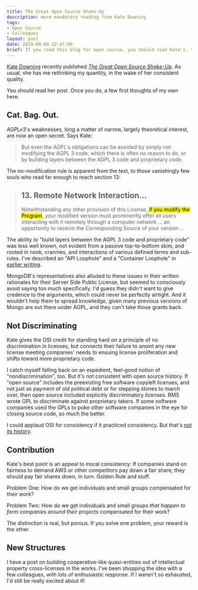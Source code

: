 ```yaml
---
title: The Great Open Source Shake-Up
description: more mandatory reading from Kate Downing
tags:
- Open Source
- Colleagues
layout: post
date: 2019-09-09 22:47:00
brief: If you read this blog for open source, you should read Kate's, too. She's got a new one out.
---
```


[Kate Downing](https://katedowninglaw.com/) recently published [_The Great Open Source Shake-Up_](https://katedowninglaw.com/2019/09/08/the-great-open-source-shake-up/).  As usual, she has me rethinking my quantity, in the wake of her consistent quality.

You should read her post.  Once you do, a few first thoughts of my own here.

## Cat. Bag. Out.

AGPLv3's weaknesses, long a matter of narrow, largely theoretical interest, are now an open secret.  Says Kate:

> But even the AGPL's obligations can be avoided by simply not modifying the AGPL 3 code, which there is often no reason to do, or by building layers between the AGPL 3 code and proprietary code.

The no-modification rule is apparent from the text, to those vanishingly few souls who read far enough to reach section 13:

> ## 13\. Remote Network Interaction...
>
> Notwithstanding any other provision of this License, <mark>if you modify the Program</mark>, your modified version must prominently offer all users interacting with it remotely through a computer network ... an opportunity to receive the Corresponding Source of your version ...

The ability to "build layers between the AGPL 3 code and proprietary code" was less well known, not evident from a passive top-to-bottom skim, and rooted in nook, crannies, and interactions of various defined terms and sub-rules.  I've described an "API Loophole" and a "Container Loophole" in [earlier writing](https://writing.kemitchell.com/2018/11/04/Copyleft-Bust-Up.html).

MongoDB's representatives also alluded to these issues in their written rationales for their Server Side Public License, but seemed to consciously avoid saying too much specifically.  I'd guess they didn't want to give credence to the arguments, which could never be perfectly airtight.  And it wouldn't help them to spread knowledge, given many previous versions of Mongo are out there under AGPL, and they can't take those grants back.

## Not Discriminating

Kate gives the OSI credit for standing hard on a principle of no discrimination in licenses, but connects their failure to anoint any new license meeting companies' needs to ensuing license proliferation and shifts toward more proprietary code.

I catch myself falling back on an expedient, feel-good notion of "nondiscrimination", too.  But it's not consistent with open source history.  If "open source" includes the preexisting free software copyleft licenses, and not just as payment of old political debt or for stepping stones to march over, then open source included explicitly discriminatory licenses.  RMS wrote GPL to discriminate against proprietary takers.  If some software companies used the GPLs to poke other software companies in the eye for closing source code, so much the better.

I could applaud OSI for consistency if it practiced consistency.  But that's [not its history](https://writing.kemitchell.com).

## Contribution

Kate's best point is an appeal to moral consistency:  If companies stand on fairness to demand AWS or other competitors pay down a fair share, they should pay fair shares down, in turn.  Golden Rule and stuff.

Problem One:  How do we get individuals and small groups compensated for their work?

Problem Two:  How do we get individuals and small groups _that happen to form companies around their projects_ compensated for their work?

The distinction is real, but porous.  If you solve one problem, your reward is the other.

## New Structures

I have a post on building cooperative-like quasi-entities out of intellectual property cross-licenses in the works.  I've been shopping the idea with a few colleagues, with lots of enthusiastic response.  If I weren't so exhausted, I'd still be really excited about it!
